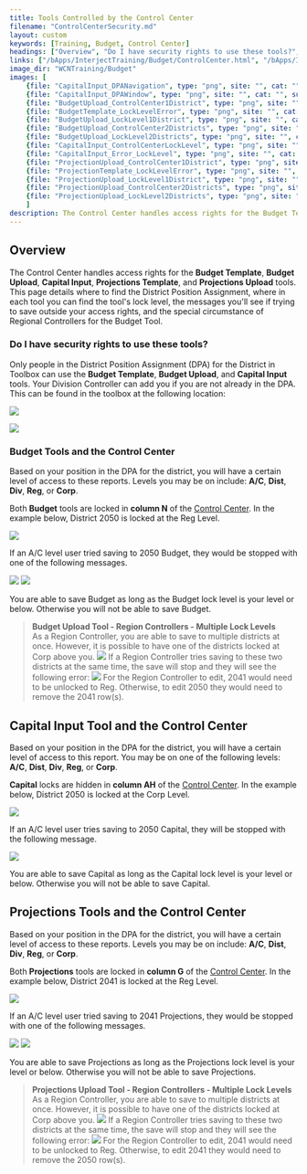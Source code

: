 ```yaml
---
title: Tools Controlled by the Control Center
filename: "ControlCenterSecurity.md"
layout: custom
keywords: [Training, Budget, Control Center]
headings: ["Overview", "Do I have security rights to use these tools?", "Budget Tools and the Control Center", "Capital Input Tool and the Control Center", "Projections Tools and the Control Center"]
links: ["/bApps/InterjectTraining/Budget/ControlCenter.html", "/bApps/InterjectTraining/Budget/ControlCenter.html", "/bApps/InterjectTraining/Budget/ControlCenter.html"]
image_dir: "WCNTraining/Budget"
images: [
	{file: "CapitalInput_DPANavigation", type: "png", site: "", cat: "", sub: "", report: "", ribbon: "", config: ""}, 
	{file: "CapitalInput_DPAWindow", type: "png", site: "", cat: "", sub: "", report: "", ribbon: "", config: ""}, 
	{file: "BudgetUpload_ControlCenter1District", type: "png", site: "", cat: "", sub: "", report: "", ribbon: "", config: ""}, 
	{file: "BudgetTemplate_LockLevelError", type: "png", site: "", cat: "", sub: "", report: "", ribbon: "", config: ""}, 
	{file: "BudgetUpload_LockLevel1District", type: "png", site: "", cat: "", sub: "", report: "", ribbon: "", config: ""}, 
	{file: "BudgetUpload_ControlCenter2Districts", type: "png", site: "", cat: "", sub: "", report: "", ribbon: "", config: ""}, 
	{file: "BudgetUpload_LockLevel2Districts", type: "png", site: "", cat: "", sub: "", report: "", ribbon: "", config: ""}, 
	{file: "CapitalInput_ControlCenterLockLevel", type: "png", site: "", cat: "", sub: "", report: "", ribbon: "", config: ""}, 
	{file: "CapitalInput_Error_LockLevel", type: "png", site: "", cat: "", sub: "", report: "", ribbon: "", config: ""}, 
	{file: "ProjectionUpload_ControlCenter1District", type: "png", site: "", cat: "", sub: "", report: "", ribbon: "", config: ""}, 
	{file: "ProjectionTemplate_LockLevelError", type: "png", site: "", cat: "", sub: "", report: "", ribbon: "", config: ""}, 
	{file: "ProjectionUpload_LockLevel1District", type: "png", site: "", cat: "", sub: "", report: "", ribbon: "", config: ""}, 
	{file: "ProjectionUpload_ControlCenter2Districts", type: "png", site: "", cat: "", sub: "", report: "", ribbon: "", config: ""}, 
	{file: "ProjectionUpload_LockLevel2Districts", type: "png", site: "", cat: "", sub: "", report: "", ribbon: "", config: ""}
	]
description: The Control Center handles access rights for the Budget Template, Budget Upload, Capital Input, Projections Template, and Projections Upload tools. This page details where to find the District Position Assignment, where in each tool you can find the tool's lock level, the messages you'll see if trying to save outside your access rights, and the special circumstance of Regional Controllers for the Budget Tool.
---
```


## Overview

The Control Center handles access rights for the **Budget Template**, **Budget Upload**, **Capital Input**, **Projections Template**, and **Projections Upload** tools. This page details where to find the District Position Assignment, where in each tool you can find the tool's lock level, the messages you'll see if trying to save outside your access rights, and the special circumstance of Regional Controllers for the Budget Tool.


### Do I have security rights to use these tools?

Only people in the District Position Assignment (DPA) for the District in Toolbox can use the **Budget Template**, **Budget Upload**, and **Capital Input** tools. Your Division Controller can add you if you are not already in the DPA. This can be found in the toolbox at the following location:

![](/images/WCNTraining/Budget/CapitalInput_DPANavigation.png)

![](/images/WCNTraining/Budget/CapitalInput_DPAWindow.png)

### Budget Tools and the Control Center

Based on your position in the DPA for the district, you will have a certain level of access to these reports. Levels you may be on include: **A/C**, **Dist**, **Div**, **Reg**, or **Corp**.

Both **Budget** tools are locked in **column N** of the [Control Center](/bApps/InterjectTraining/Budget/ControlCenter.html). In the example below, District 2050 is locked at the Reg Level.

![](/images/WCNTraining/Budget/BudgetUpload_ControlCenter1District.png)

If an A/C level user tried saving to 2050 Budget, they would be stopped with one of the following messages.

![](/images/WCNTraining/Budget/BudgetTemplate_LockLevelError.png)
![](/images/WCNTraining/Budget/BudgetUpload_LockLevel1District.png)

You are able to save Budget as long as the Budget lock level is your level or below. Otherwise you will not be able to save Budget.

>**Budget Upload Tool - Region Controllers - Multiple Lock Levels**<br>
>As a Region Controller, you are able to save to multiple districts at once. However, it is possible to have one of the districts locked at Corp above you.
>![](/images/WCNTraining/Budget/BudgetUpload_ControlCenter2Districts.png)
>If a Region Controller tries saving to these two districts at the same time, the save will stop and they will see the following error:
>![](/images/WCNTraining/Budget/BudgetUpload_LockLevel2Districts.png)
>For the Region Controller to edit, 2041 would need to be unlocked to Reg. Otherwise, to edit 2050 they would need to remove the 2041 row(s).

## Capital Input Tool and the Control Center

Based on your position in the DPA for the district, you will have a certain level of access to this report. You may be on one of the following levels: **A/C**, **Dist**, **Div**, **Reg**, or **Corp**.

**Capital** locks are hidden in **column AH** of the [Control Center](/bApps/InterjectTraining/Budget/ControlCenter.html). In the example below, District 2050 is locked at the Corp Level.

![](/images/WCNTraining/Budget/CapitalInput_ControlCenterLockLevel.png)

If an A/C level user tries saving to 2050 Capital, they will be stopped with the following message.

![](/images/WCNTraining/Budget/CapitalInput_Error_LockLevel.png)

You are able to save Capital as long as the Capital lock level is your level or below. Otherwise you will not be able to save Capital.

## Projections Tools and the Control Center

Based on your position in the DPA for the district, you will have a certain level of access to these reports. Levels you may be on include: **A/C**, **Dist**, **Div**, **Reg**, or **Corp**.

Both **Projections** tools are locked in **column G** of the [Control Center](/bApps/InterjectTraining/Budget/ControlCenter.html). In the example below, District 2041 is locked at the Reg Level.

![](/images/WCNTraining/Budget/ProjectionUpload_ControlCenter1District.png)

If an A/C level user tried saving to 2041 Projections, they would be stopped with one of the following messages.

![](/images/WCNTraining/Budget/ProjectionTemplate_LockLevelError.png)
![](/images/WCNTraining/Budget/ProjectionUpload_LockLevel1District.png)

You are able to save Projections as long as the Projections lock level is your level or below. Otherwise you will not be able to save Projections.

>**Projections Upload Tool - Region Controllers - Multiple Lock Levels**<br>
>As a Region Controller, you are able to save to multiple districts at once. However, it is possible to have one of the districts locked at Corp above you.
>![](/images/WCNTraining/Budget/ProjectionUpload_ControlCenter2Districts.png)
>If a Region Controller tries saving to these two districts at the same time, the save will stop and they will see the following error:
>![](/images/WCNTraining/Budget/ProjectionUpload_LockLevel2Districts.png)
>For the Region Controller to edit, 2041 would need to be unlocked to Reg. Otherwise, to edit 2041 they would need to remove the 2050 row(s).